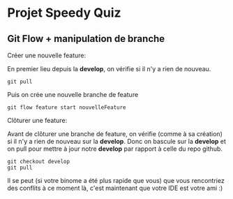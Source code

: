 # Projet Speedy Quiz

## Git Flow + manipulation de branche

Créer une nouvelle feature:

En premier lieu depuis la **develop**, on vérifie si il n'y a rien de nouveau.

```
git pull
```

Puis on crée une nouvelle branche de feature

```
git flow feature start nouvelleFeature
```

Clôturer une feature:

Avant de clôturer une branche de feature, on vérifie (comme à sa création) si il n'y a rien de nouveau sur la **develop**. Donc on bascule sur la **develop** et on pull pour mettre à jour notre **develop** par rapport à celle du repo github.

```
git checkout develop
git pull
```

Il se peut (si votre binome a été plus rapide que vous) que vous rencontriez des conflits à ce moment là, c'est maintenant que votre IDE est votre ami :)
